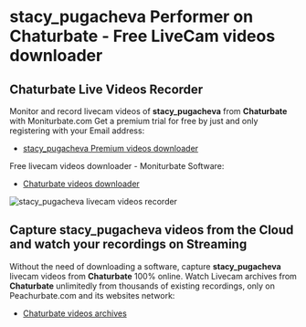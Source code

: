 # stacy_pugacheva Performer on Chaturbate - Free LiveCam videos downloader

## Chaturbate Live Videos Recorder

Monitor and record livecam videos of **stacy_pugacheva** from **Chaturbate** with Moniturbate.com
Get a premium trial for free by just and only registering with your Email address:
* [stacy_pugacheva Premium videos downloader](https://moniturbate.com/request-demo-licence-key.html)

Free livecam videos downloader - Moniturbate Software:
* [Chaturbate videos downloader](https://moniturbate.com/moniturbate-download-software.html)

![stacy_pugacheva livecam videos recorder](https://peachurnet.com/templates/moniturbate-software.png)


## Capture stacy_pugacheva videos from the Cloud and watch your recordings on Streaming

Without the need of downloading a software, capture **stacy_pugacheva** livecam videos from **Chaturbate** 100% online.
Watch Livecam archives from **Chaturbate** unlimitedly from thousands of existing recordings, only on Peachurbate.com and its websites network:
* [Chaturbate videos archives](https://peachurnet.com/)